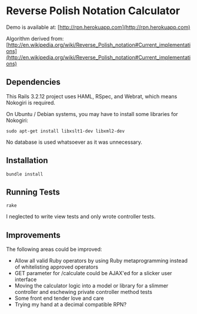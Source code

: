 # Reverse Polish Notation Calculator

Demo is available at: [http://rpn.herokuapp.com](http://rpn.herokuapp.com)

Algorithm derived from: 
[http://en.wikipedia.org/wiki/Reverse_Polish_notation#Current_implementations](http://en.wikipedia.org/wiki/Reverse_Polish_notation#Current_implementations)

## Dependencies

This Rails 3.2.12 project uses HAML, RSpec, and Webrat, which means Nokogiri is required.

On Ubuntu / Debian systems, you may have to install some libraries for Nokogiri:

    sudo apt-get install libxslt1-dev libxml2-dev

No database is used whatsoever as it was unnecessary.

## Installation

    bundle install

## Running Tests

    rake

I neglected to write view tests and only wrote controller tests.

## Improvements

The following areas could be improved:

* Allow all valid Ruby operators by using Ruby metaprogramming instead of whitelisting approved operators
* GET parameter for /calculate could be AJAX'ed for a slicker user interface 
* Moving the calculator logic into a model or library for a slimmer controller and eschewing private controller method tests 
* Some front end tender love and care
* Trying my hand at a decimal compatible RPN?
